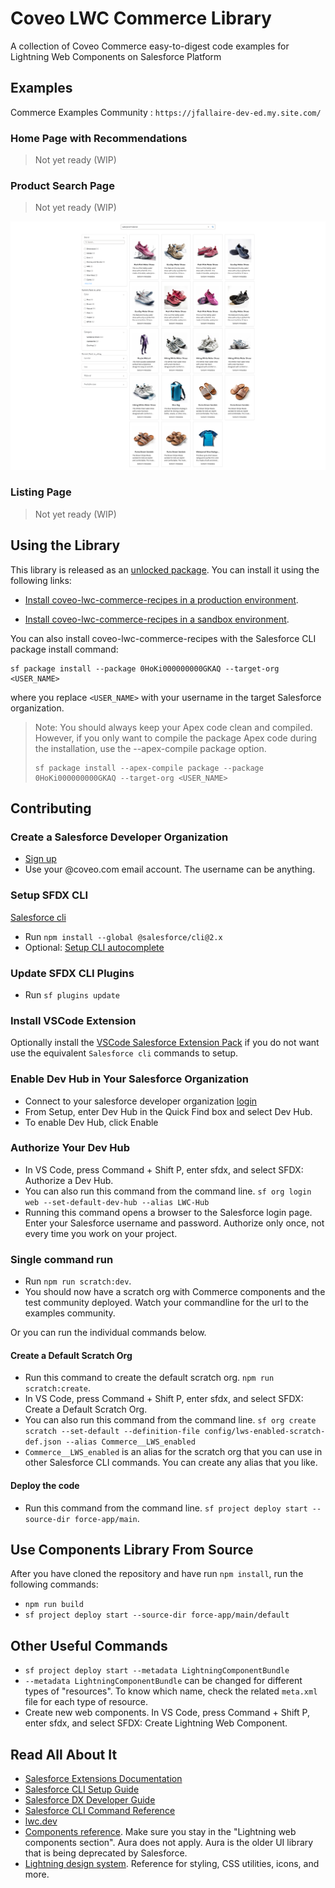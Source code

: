 # Coveo LWC Commerce Library

A collection of Coveo Commerce easy-to-digest code examples for Lightning Web Components on Salesforce Platform

## Examples

Commerce Examples Community : `https://jfallaire-dev-ed.my.site.com/`

### Home Page with Recommendations

> Not yet ready (WIP)


### Product Search Page 

> Not yet ready (WIP)

![alt text](example_search.png)

### Listing Page

> Not yet ready (WIP)

## Using the Library

This library is released as an [unlocked package](https://developer.salesforce.com/docs/atlas.en-us.sfdx_dev.meta/sfdx_dev/sfdx_dev_unlocked_pkg_install_pkg.htm). You can install it using the following links:

* [Install coveo-lwc-commerce-recipes in a production environment]().

* [Install coveo-lwc-commerce-recipes in a sandbox environment]().

You can also install coveo-lwc-commerce-recipes with the Salesforce CLI package install command:

```
sf package install --package 0HoKi000000000GKAQ --target-org <USER_NAME>
```

where you replace `<USER_NAME>` with your username in the target Salesforce organization.

> Note: 
> You should always keep your Apex code clean and compiled. However, if you only want to compile the package Apex code during the installation, use the --apex-compile package option.
>```
> sf package install --apex-compile package --package 0HoKi000000000GKAQ --target-org <USER_NAME>
> ```


## Contributing

### Create a Salesforce Developer Organization

- [Sign up](https://developer.salesforce.com/signup)
- Use your @coveo.com email account. The username can be anything.

### Setup SFDX CLI

[Salesforce cli](https://developer.salesforce.com/docs/atlas.en-us.sfdx_setup.meta/sfdx_setup/sfdx_setup_install_cli.htm#sfdx_setup_install_cli_npm)

- Run `npm install --global @salesforce/cli@2.x`
- Optional: [Setup CLI autocomplete](https://developer.salesforce.com/docs/atlas.en-us.sfdx_setup.meta/sfdx_setup/sfdx_dev_cli_autocomplete.htm)

### Update SFDX CLI Plugins

- Run `sf plugins update`

### Install VSCode Extension

Optionally install the [VSCode Salesforce Extension Pack](https://marketplace.visualstudio.com/items?itemName=salesforce.salesforcedx-vscode) if you do not want use the equivalent `Salesforce cli` commands to setup.

### Enable Dev Hub in Your Salesforce Organization

- Connect to your salesforce developer organization [login](http://login.salesforce.com/)
- From Setup, enter Dev Hub in the Quick Find box and select Dev Hub.
- To enable Dev Hub, click Enable

### Authorize Your Dev Hub

- In VS Code, press Command + Shift P, enter sfdx, and select SFDX: Authorize a Dev Hub.
- You can also run this command from the command line. `sf org login web --set-default-dev-hub --alias LWC-Hub`
- Running this command opens a browser to the Salesforce login page. Enter your Salesforce username and password. Authorize only once, not every time you work on your project.

### Single command run

- Run `npm run scratch:dev`.
- You should now have a scratch org with Commerce components and the test community deployed. Watch your commandline for the url to the examples community.

Or you can run the individual commands below.

#### Create a Default Scratch Org

- Run this command to create the default scratch org. `npm run scratch:create`.
- In VS Code, press Command + Shift P, enter sfdx, and select SFDX: Create a Default Scratch Org.
- You can also run this command from the command line. `sf org create scratch --set-default --definition-file config/lws-enabled-scratch-def.json --alias Commerce__LWS_enabled`
- `Commerce__LWS_enabled` is an alias for the scratch org that you can use in other Salesforce CLI commands. You can create any alias that you like.

#### Deploy the code

- Run this command from the command line. `sf project deploy start --source-dir force-app/main`.

## Use Components Library From Source

After you have cloned the repository and have run `npm install`, run the following commands:

- `npm run build`
- `sf project deploy start --source-dir force-app/main/default`

## Other Useful Commands

- `sf project deploy start --metadata LightningComponentBundle`
- `--metadata LightningComponentBundle` can be changed for different types of "resources". To know which name, check the related `meta.xml` file for each type of resource.
- Create new web components. In VS Code, press Command + Shift P, enter sfdx, and select SFDX: Create Lightning Web Component.

## Read All About It

- [Salesforce Extensions Documentation](https://developer.salesforce.com/tools/vscode/)
- [Salesforce CLI Setup Guide](https://developer.salesforce.com/docs/atlas.en-us.sfdx_setup.meta/sfdx_setup/sfdx_setup_intro.htm)
- [Salesforce DX Developer Guide](https://developer.salesforce.com/docs/atlas.en-us.sfdx_dev.meta/sfdx_dev/sfdx_dev_intro.htm)
- [Salesforce CLI Command Reference](https://developer.salesforce.com/docs/atlas.en-us.sfdx_cli_reference.meta/sfdx_cli_reference/cli_reference.htm)
- [lwc.dev](https://lwc.dev/)
- [Components reference](https://developer.salesforce.com/docs/component-library/overview/components). Make sure you stay in the "Lightning web components section". Aura does not apply. Aura is the older UI library that is being deprecated by Salesforce.
- [Lightning design system](https://www.lightningdesignsystem.com/). Reference for styling, CSS utilities, icons, and more.